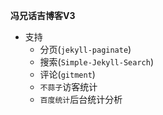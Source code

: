 **冯兄话吉博客V3**

- 支持
    - 分页(`jekyll-paginate`)
    - 搜索(`Simple-Jekyll-Search`)
    - 评论(`gitment`)
    - `不蒜子`访客统计
    - `百度统计`后台统计分析
